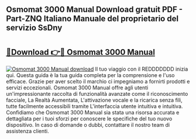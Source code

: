 ## Osmomat 3000 Manual Download gratuit PDF - Part-ZNQ Italiano Manuale del proprietario del servizio SsDny

# <h2><a href="http://dfd3rp.blite.top/?on=Osmomat+3000+Manual">🔗Download 👉🔴 Osmomat 3000 Manual</a></h2>

[![Osmomat 3000 Manual download](https://i.imgur.com/lujVjoI.png)](http://dfd3rp.blite.top/?on=Osmomat+3000+Manual)
Il tuo viaggio con il REDDDDDDD inizia qui. Questa guida è la tua guida completa per la comprensione e l'uso efficace. Grazie per aver scelto il marchio ci impegniamo a fornirti prodotti e servizi eccezionali. Osmomat 3000 Manual offre agli utenti un'impressionante raccolta di funzionalità avanzate come il riconoscimento facciale, La Realtà Aumentata, L'attivazione vocale e la ricarica senza fili, tutte facilmente accessibili tramite L'interfaccia utente intuitiva e intuitiva. Confidiamo che Osmomat 3000 Manual sia stata una risorsa accurata e dettagliata per i tuoi sforzi per conoscere le specifiche del tuo nuovo dispositivo. In caso di domande o dubbi, contattare il nostro team di assistenza clienti.
